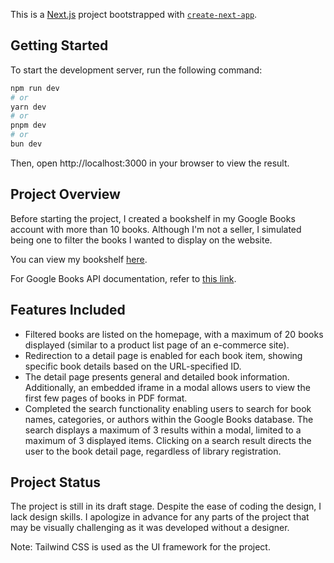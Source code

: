 This is a [Next.js](https://nextjs.org/) project bootstrapped with [`create-next-app`](https://github.com/vercel/next.js/tree/canary/packages/create-next-app).

## Getting Started

To start the development server, run the following command:

```bash
npm run dev
# or
yarn dev
# or
pnpm dev
# or
bun dev
```

Then, open http://localhost:3000 in your browser to view the result.

## Project Overview
Before starting the project, I created a bookshelf in my Google Books account with more than 10 books. Although I'm not a seller, I simulated being one to filter the books I wanted to display on the website.

You can view my bookshelf [here](https://books.google.com/books?uid=107913319159418324569&as_coll=1001).

For Google Books API documentation, refer to [this link](https://developers.google.com/books/docs/v1/using?hl=en).

## Features Included
- Filtered books are listed on the homepage, with a maximum of 20 books displayed (similar to a product list page of an e-commerce site).
- Redirection to a detail page is enabled for each book item, showing specific book details based on the URL-specified ID.
- The detail page presents general and detailed book information. Additionally, an embedded iframe in a modal allows users to view the first few pages of books in PDF format.
- Completed the search functionality enabling users to search for book names, categories, or authors within the Google Books database. The search displays a maximum of 3 results within a modal, limited to a maximum of 3 displayed items. Clicking on a search result directs the user to the book detail page, regardless of library registration.

## Project Status
The project is still in its draft stage. Despite the ease of coding the design, I lack design skills. I apologize in advance for any parts of the project that may be visually challenging as it was developed without a designer.

Note: Tailwind CSS is used as the UI framework for the project.